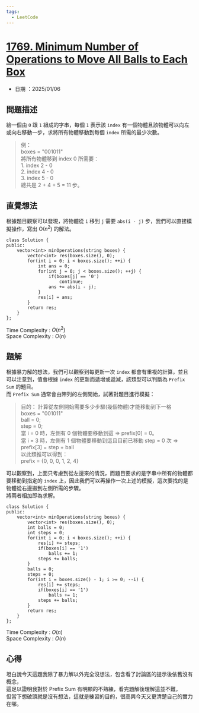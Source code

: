 ```yaml
---
tags:
  - LeetCode
---
```


# [1769. Minimum Number of Operations to Move All Balls to Each Box](https://leetcode.com/problems/minimum-number-of-operations-to-move-all-balls-to-each-box/description/)  

+ 日期 ：2025/01/06  

## 問題描述  

給一個由 `0` 跟 `1` 組成的字串，每個 `1` 表示該 `index` 有一個物體且該物體可以向左或向右移動一步，求將所有物體移動到每個 `index` 所需的最少次數。  

>例：  
    boxes = "001011"  
    將所有物體移到 index 0 所需要：  
    1. index 2 - 0  
    2. index 4 - 0  
    3. index 5 - 0  
總共是 2 + 4 + 5 = 11 步。  

## 直覺想法  

根據題目觀察可以發現，將物體從 `i` 移到 `j` 需要 `abs(i - j)` 步，我們可以直接模擬操作，寫出 O($n^2$) 的解法。  

```cpp=
class Solution {
public:
    vector<int> minOperations(string boxes) {
        vector<int> res(boxes.size(), 0);
        for(int i = 0; i < boxes.size(); ++i) {
            int ans = 0;
            for(int j = 0; j < boxes.size(); ++j) {
                if(boxes[j] == '0')
                    continue;
                ans += abs(i - j);
            }
            res[i] = ans;
        }
        return res;
    }
};
```  

Time Complexity : $O(n^2)$  
Space Complexity : $O(n)$  

## 題解  

根據暴力解的想法，我們可以觀察到每更新一次 `index` 都會有重複的計算，並且可以注意到，值會根據 `index` 的更新而遞增或遞減，該類型可以判斷為 `Prefix Sum` 的題目。  
而 `Prefix Sum` 通常會由陣列的左側開始，試著對題目進行模擬：  
> 目的：
> 計算從左側開始需要多少步驟(幾個物體)才能移動到下一格  
> boxes = "001011"  
> ball = 0;  
> step = 0;  
> 當 i = 0 時，左側有 0 個物體要移動到這 => prefix[0] = 0。  
> 當 i = 3 時，左側有 1 個物體要移動到這且目前已移動 step = 0 次 => prefix[3] = step + ball  
> 以此類推可以得到：  
> prefix = {0, 0, 0, 1, 2, 4}  

可以觀察到，上面只考慮到從左邊來的情況，而題目要求的是字串中所有的物體都要移動到指定的 `index` 上，因此我們可以再操作一次上述的模擬，這次要找的是物體從右邊搬到左側所需的步驟。  
將兩者相加即為求解。  

```cpp=
class Solution {
public:
    vector<int> minOperations(string boxes) {
        vector<int> res(boxes.size(), 0);
        int balls = 0;
        int steps = 0;
        for(int i = 0; i < boxes.size(); ++i) {
            res[i] += steps;
            if(boxes[i] == '1')
                balls += 1;
            steps += balls;
        }
        balls = 0;
        steps = 0;
        for(int i = boxes.size() - 1; i >= 0; --i) {
            res[i] += steps;
            if(boxes[i] == '1')
                balls += 1;
            steps += balls;
        }
        return res;
    }
};
```

Time Complexity : $O(n)$  
Space Complexity : $O(n)$  

## 心得  

坦白說今天這題我除了暴力解以外完全沒想法，包含看了討論區的提示後依舊沒有概念，  
這足以證明我對於 Prefix Sum 有明顯的不熟練，看完題解後理解這並不難，  
但當下想破頭就是沒有想法，這就是練習的目的，很高興今天又更清楚自己的實力在哪。  

